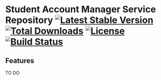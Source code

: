 Student Account Manager Service Repository [![Latest Stable Version](https://poser.pugx.org/academiae/student-service-repository/v/stable.svg)](https://packagist.org/packages/academiae/student-service-repository) [![Total Downloads](https://poser.pugx.org/academiae/student-service-repository/downloads.svg)](https://packagist.org/packages/academiae/student-service-repository) [![License](https://poser.pugx.org/academiae/student-service-repository/license.svg)](https://packagist.org/packages/academiae/student-service-repository) [![Build Status](https://travis-ci.org/msu-naawan/employees-module.svg)](https://travis-ci.org/academiae/student-service-repository)
=======================

Features
--------

TO DO 